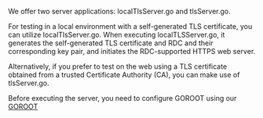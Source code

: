 We offer two server applications: localTlsServer.go and tlsServer.go.

For testing in a local environment with a self-generated TLS certificate, you can utilize localTlsServer.go. When executing localTLSServer.go, it generates the self-generated TLS certificate and RDC and their corresponding key pair, and initiates the RDC-supported HTTPS web server.

Alternatively, if you prefer to test on the web using a TLS certificate obtained from a trusted Certificate Authority (CA), you can make use of tlsServer.go.

Before executing the server, you need to configure GOROOT using our [GOROOT](https://github.com/revtls/revtls/go)